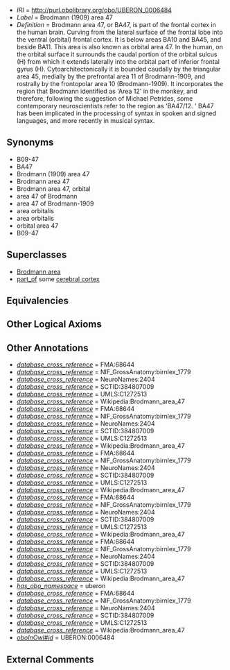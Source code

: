  * *IRI* = http://purl.obolibrary.org/obo/UBERON_0006484
 * *Label* = Brodmann (1909) area 47
 * *Definition* = Brodmann area 47, or BA47, is part of the frontal cortex in the human brain. Curving from the lateral surface of the frontal lobe into the ventral (orbital) frontal cortex. It is below areas BA10 and BA45, and beside BA11. This area is also known as orbital area 47. In the human, on the orbital surface it surrounds the caudal portion of the orbital sulcus (H) from which it extends laterally into the orbital part of inferior frontal gyrus (H). Cytoarchitectonically it is bounded caudally by the triangular area 45, medially by the prefrontal area 11 of Brodmann-1909, and rostrally by the frontopolar area 10 (Brodmann-1909). It incorporates the region that Brodmann identified as 'Area 12' in the monkey, and therefore, following the suggestion of Michael Petrides, some contemporary neuroscientists refer to the region as 'BA47/12. ' BA47 has been implicated in the processing of syntax in spoken and signed languages, and more recently in musical syntax.

## Synonyms

 * B09-47
 * BA47
 * Brodmann (1909) area 47
 * Brodmann area 47
 * Brodmann area 47, orbital
 * area 47 of Brodmann
 * area 47 of Brodmann-1909
 * area orbitalis
 * area orbitalis
 * orbital area 47
 * B09-47

## Superclasses

 * [Brodmann area](../../UBERON/29/UBERON_0013529.md)
 * [part_of](../../BFO/50/BFO_0000050.md) some [cerebral cortex](../../UBERON/56/UBERON_0000956.md)

## Equivalencies


## Other Logical Axioms


## Other Annotations

 * *[database_cross_reference](../../ef/oboInOwl#hasDbXref.md)* = FMA:68644
 * *[database_cross_reference](../../ef/oboInOwl#hasDbXref.md)* = NIF_GrossAnatomy:birnlex_1779
 * *[database_cross_reference](../../ef/oboInOwl#hasDbXref.md)* = NeuroNames:2404
 * *[database_cross_reference](../../ef/oboInOwl#hasDbXref.md)* = SCTID:384807009
 * *[database_cross_reference](../../ef/oboInOwl#hasDbXref.md)* = UMLS:C1272513
 * *[database_cross_reference](../../ef/oboInOwl#hasDbXref.md)* = Wikipedia:Brodmann_area_47
 * *[database_cross_reference](../../ef/oboInOwl#hasDbXref.md)* = FMA:68644
 * *[database_cross_reference](../../ef/oboInOwl#hasDbXref.md)* = NIF_GrossAnatomy:birnlex_1779
 * *[database_cross_reference](../../ef/oboInOwl#hasDbXref.md)* = NeuroNames:2404
 * *[database_cross_reference](../../ef/oboInOwl#hasDbXref.md)* = SCTID:384807009
 * *[database_cross_reference](../../ef/oboInOwl#hasDbXref.md)* = UMLS:C1272513
 * *[database_cross_reference](../../ef/oboInOwl#hasDbXref.md)* = Wikipedia:Brodmann_area_47
 * *[database_cross_reference](../../ef/oboInOwl#hasDbXref.md)* = FMA:68644
 * *[database_cross_reference](../../ef/oboInOwl#hasDbXref.md)* = NIF_GrossAnatomy:birnlex_1779
 * *[database_cross_reference](../../ef/oboInOwl#hasDbXref.md)* = NeuroNames:2404
 * *[database_cross_reference](../../ef/oboInOwl#hasDbXref.md)* = SCTID:384807009
 * *[database_cross_reference](../../ef/oboInOwl#hasDbXref.md)* = UMLS:C1272513
 * *[database_cross_reference](../../ef/oboInOwl#hasDbXref.md)* = Wikipedia:Brodmann_area_47
 * *[database_cross_reference](../../ef/oboInOwl#hasDbXref.md)* = FMA:68644
 * *[database_cross_reference](../../ef/oboInOwl#hasDbXref.md)* = NIF_GrossAnatomy:birnlex_1779
 * *[database_cross_reference](../../ef/oboInOwl#hasDbXref.md)* = NeuroNames:2404
 * *[database_cross_reference](../../ef/oboInOwl#hasDbXref.md)* = SCTID:384807009
 * *[database_cross_reference](../../ef/oboInOwl#hasDbXref.md)* = UMLS:C1272513
 * *[database_cross_reference](../../ef/oboInOwl#hasDbXref.md)* = Wikipedia:Brodmann_area_47
 * *[database_cross_reference](../../ef/oboInOwl#hasDbXref.md)* = FMA:68644
 * *[database_cross_reference](../../ef/oboInOwl#hasDbXref.md)* = NIF_GrossAnatomy:birnlex_1779
 * *[database_cross_reference](../../ef/oboInOwl#hasDbXref.md)* = NeuroNames:2404
 * *[database_cross_reference](../../ef/oboInOwl#hasDbXref.md)* = SCTID:384807009
 * *[database_cross_reference](../../ef/oboInOwl#hasDbXref.md)* = UMLS:C1272513
 * *[database_cross_reference](../../ef/oboInOwl#hasDbXref.md)* = Wikipedia:Brodmann_area_47
 * *[has_obo_namespace](../../ce/oboInOwl#hasOBONamespace.md)* = uberon
 * *[database_cross_reference](../../ef/oboInOwl#hasDbXref.md)* = FMA:68644
 * *[database_cross_reference](../../ef/oboInOwl#hasDbXref.md)* = NIF_GrossAnatomy:birnlex_1779
 * *[database_cross_reference](../../ef/oboInOwl#hasDbXref.md)* = NeuroNames:2404
 * *[database_cross_reference](../../ef/oboInOwl#hasDbXref.md)* = SCTID:384807009
 * *[database_cross_reference](../../ef/oboInOwl#hasDbXref.md)* = UMLS:C1272513
 * *[database_cross_reference](../../ef/oboInOwl#hasDbXref.md)* = Wikipedia:Brodmann_area_47
 * *[oboInOwl#id](../../id/oboInOwl#id.md)* = UBERON:0006484

## External Comments

